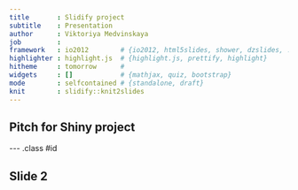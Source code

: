 ```yaml
---
title       : Slidify project
subtitle    : Presentation
author      : Viktoriya Medvinskaya
job         : 
framework   : io2012        # {io2012, html5slides, shower, dzslides, ...}
highlighter : highlight.js  # {highlight.js, prettify, highlight}
hitheme     : tomorrow      # 
widgets     : []            # {mathjax, quiz, bootstrap}
mode        : selfcontained # {standalone, draft}
knit        : slidify::knit2slides
---
```


## Pitch for Shiny project

--- .class #id 

## Slide 2




